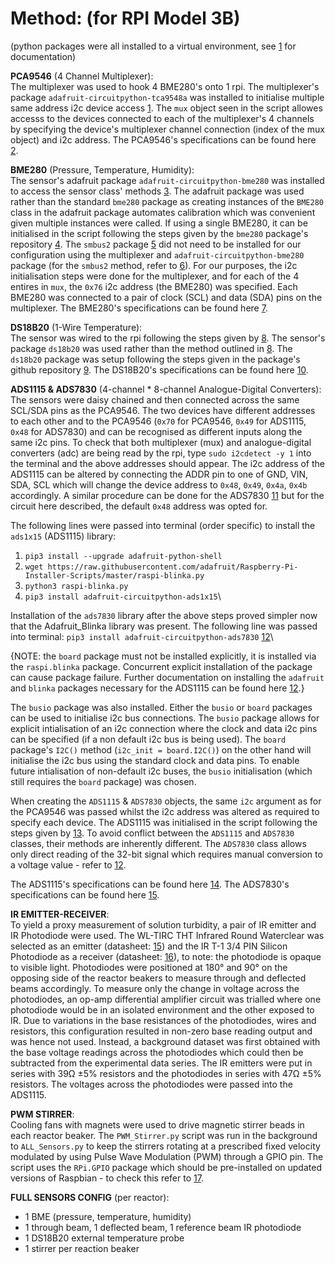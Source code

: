 # Method: (for RPI Model 3B)

(python packages were all installed to a virtual environment, see [1](https://learn.adafruit.com/python-virtual-environment-usage-on-raspberry-pi/overview) for documentation)

**PCA9546** (4 Channel Multiplexer):\
The multiplexer was used to hook 4 BME280's onto 1 rpi. The multiplexer's package `adafruit-circuitpython-tca9548a` was installed to initialise multiple same address i2c device access [1](https://learn.adafruit.com/adafruit-tca9548a-1-to-8-i2c-multiplexer-breakout/circuitpython-python). The `mux` object seen in the script allowes accesss to the devices connected to each of the multiplexer's 4 channels by specifying the device's multiplexer channel connection (index of the mux object) and i2c address. The PCA9546's specifications can be found here [2](https://www.adafruit.com/product/5663).


**BME280** (Pressure, Temperature, Humidity):\
The sensor's adafruit package `adafruit-circuitpython-bme280` was installed to access the sensor class' methods [3](https://pypi.org/project/adafruit-circuitpython-bme280/). The adafruit package was used rather than the standard `bme280` package as creating instances of the `BME280` class in the adafruit package automates calibration which was convenient given multiple instances were called. If using a single BME280, it can be initialised in the script following the steps given by the `bme280` package's repository [4](https://pypi.org/project/RPi.bme280/). The `smbus2` package [5](https://pypi.org/project/smbus2/) did not need to be installed for our configuration using the multiplexer and `adafruit-circuitpython-bme280` package (for the `smbus2` method, refer to [6](https://randomnerdtutorials.com/raspberry-pi-bme280-python/)). For our purposes, the i2c initialisation steps were done for the multiplexer, and for each of the 4 entires in `mux`, the `0x76` i2c address (the BME280) was specified. Each BME280 was connected to a pair of clock (SCL) and data (SDA) pins on the multiplexer. The BME280's specifications can be found here [7](https://thepihut.com/products/bme280-environmental-sensor#:~:text=A%20tiny%20sensor%20breakout%20with,3.3V%2F5V%20voltage%20levels.).


**DS18B20** (1-Wire Temperature):\
The sensor was wired to the rpi following the steps given by [8](https://www.circuitbasics.com/raspberry-pi-ds18b20-temperature-sensor-tutorial/). The sensor's package `ds18b20` was used rather than the method outlined in [8](https://www.circuitbasics.com/raspberry-pi-ds18b20-temperature-sensor-tutorial/). The `ds18b20` package was setup following the steps given in the package's github repository [9](https://github.com/rgbkrk/ds18b20). The DS18B20's specifications can be found here [10](https://thepihut.com/products/ds18b20-one-wire-digital-temperature-sensor).


**ADS1115 & ADS7830** (4-channel * 8-channel Analogue-Digital Converters):\
The sensors were daisy chained and then connected across the same SCL/SDA pins as the PCA9546. The two devices have different addresses to each other and to the PCA9546 (`0x70` for PCA9546, `0x49` for ADS1115, `0x48` for ADS7830) and can be recognised as different inputs along the same i2c pins. To check that both multiplexer (mux) and analogue-digital converters (adc) are being read by the rpi, type `sudo i2cdetect -y 1` into the terminal and the above addresses should appear. The i2c address of the ADS1115 can be altered by connecting the ADDR pin to one of GND, VIN, SDA, SCL which will change the device address to `0x48`, `0x49`, `0x4a`, `0x4b` accordingly. A similar procedure can be done for the ADS7830 [11](https://cdn-learn.adafruit.com/downloads/pdf/adafruit-ads7830-8-channel-8-bit-adc.pdf) but for the circuit here described, the default `0x48` address was opted for.

The following lines were passed into terminal (order specific) to install the `ads1x15` (ADS1115) library:
1. `pip3 install --upgrade adafruit-python-shell`
2. `wget https://raw.githubusercontent.com/adafruit/Raspberry-Pi-Installer-Scripts/master/raspi-blinka.py`
3. `python3 raspi-blinka.py`
4. `pip3 install adafruit-circuitpython-ads1x15`\

Installation of the `ads7830` library after the above steps proved simpler now that the Adafruit_Blinka library was present. The following line was passed into terminal:
`pip3 install adafruit-circuitpython-ads7830` [12](https://learn.adafruit.com/adafruit-ads7830-8-channel-8-bit-adc/circuitpython-and-python)\

{NOTE: the `board` package must not be installed explicitly, it is installed via the `raspi.blinka` package. Concurrent explicit installation of the package can cause package failure. Further documentation on installing the `adafruit` and `blinka` packages necessary for the ADS1115 can be found here [12](https://learn.adafruit.com/circuitpython-on-raspberrypi-linux/installing-circuitpython-on-raspberry-pi).}

The `busio` package was also installed. Either the `busio` or `board` packages can be used to initialise i2c bus connections. The `busio` package allows for explicit intialisation of an i2c connection where the clock and data i2c pins can be specified (if a non default i2c bus is being used). The `board` package's `I2C()` method (`i2c_init = board.I2C()`) on the other hand will initialise the i2c bus using the standard clock and data pins. To enable future intialisation of non-default i2c buses, the `busio` initialisation (which still requires the `board` package) was chosen.

When creating the `ADS1115` & `ADS7830` objects, the same `i2c` argument as for the PCA9546 was passed whilst the i2c address was altered as required to specify each device. The ADS1115 was initialised in the script following the steps given by [13](https://www.instructables.com/How-to-Use-ADS1115-With-the-Raspberry-Pi-Part-1/). To avoid conflict between the `ADS1115` and `ADS7830` classes, their methods are inherently different. The `ADS7830` class allows only direct reading of the 32-bit signal which requires manual conversion to a voltage value - refer to [12](https://learn.adafruit.com/adafruit-ads7830-8-channel-8-bit-adc/circuitpython-and-python).

The ADS1115's specifications can be found here [14](https://thepihut.com/products/adafruit-ads1115-16-bit-adc-4-channel-with-programmable-gain-amplifier). The ADS7830's specifications can be found here [15](https://thepihut.com/products/adafruit-ads7830-8-channel-8-bit-adc-with-i2c-stemma-qt-qwiic).

**IR EMITTER-RECEIVER**:\
To yield a proxy measurement of solution turbidity, a pair of IR emitter and IR Photodiode were used. The WL-TIRC THT Infrared Round Waterclear was selected as an emitter (datasheet: [15](https://docs.rs-online.com/c30e/A700000007241424.pdf)) and the IR T-1 3/4 PIN Silicon Photodiode as a receiver (datasheet: [16](https://docs.rs-online.com/461d/0900766b808b25c5.pdf)), to note: the photodiode is opaque to visible light. Photodiodes were positioned at 180° and 90° on the opposing side of the reactor beakers to measure through and deflected beams accordingly. To measure only the change in voltage across the photodiodes, an op-amp differential amplifier circuit was trialled where one photodiode would be in an isolated environment and the other exposed to IR. Due to variations in the base resistances of the photodiodes, wires and resistors, this configuration resulted in non-zero base reading output and was hence not used. Instead, a background dataset was first obtained with the base voltage readings across the photodiodes which could then be subtracted from the experimental data series. The IR emitters were put in series with 39Ω ±5% resistors and the photodiodes in series with 47Ω ±5% resistors. The voltages across the photodiodes were passed into the ADS1115.


**PWM STIRRER**:\
Cooling fans with magnets were used to drive magnetic stirrer beads in each reactor beaker. The `PWM_Stirrer.py` script was run in the background to `ALL_Sensors.py` to keep the stirrers rotating at a prescribed fixed velocity modulated by using Pulse Wave Modulation (PWM) through a GPIO pin. The script uses the `RPi.GPIO` package which should be pre-installed on updated versions of Raspbian - to check this refer to [17](https://sourceforge.net/p/raspberry-gpio-python/wiki/install/).


**FULL SENSORS CONFIG** (per reactor):
*   1 BME (pressure, temperature, humidity)
*   1 through beam, 1 deflected beam, 1 reference beam IR photodiode
*   1 DS18B20 external temperature probe
*   1 stirrer per reaction beaker
